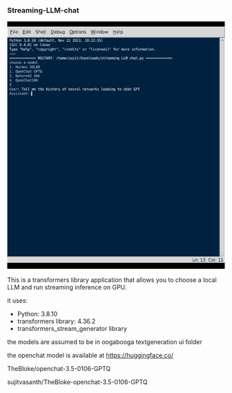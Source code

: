 ### Streaming-LLM-chat
![samplechat](https://github.com/sujitvasanth/streaming-LLM-chat/blob/main/samplechat.gif)


This is a transformers library application that allows you to choose a local LLM and run streaming inference on GPU.

it uses:

- Python: 3.8.10
- transformers library: 4.36.2
- transformers_stream_generator library

the models are assumed to be in oogabooga textgeneration ui folder

the openchat model is available at https://huggingface.co/

TheBloke/openchat-3.5-0106-GPTQ

sujitvasanth/TheBloke-openchat-3.5-0106-GPTQ
